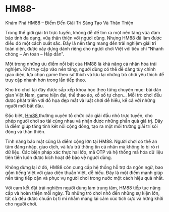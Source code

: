 # HM88-
Khám Phá HM88 – Điểm Đến Giải Trí Sáng Tạo Và Thân Thiện

Trong thế giới giải trí trực tuyến, không dễ để tìm ra một nền tảng vừa đảm bảo tính đa dạng, vừa thân thiện với người dùng. Nhưng HM88 đã làm được điều đó một cách xuất sắc. Đây là nền tảng mang đến trải nghiệm giải trí toàn diện, được xây dựng dành riêng cho người chơi Việt với tiêu chí “Nhanh chóng – An toàn – Hấp dẫn”.

Một trong những ưu điểm nổi bật của HM88 là khả năng cá nhân hóa trải nghiệm. Khi truy cập vào nền tảng, người dùng có thể dễ dàng tùy chỉnh giao diện, lựa chọn game theo sở thích và lưu lại những trò chơi yêu thích để truy cập nhanh hơn trong lần tiếp theo.

Kho trò chơi tại đây được sắp xếp khoa học theo từng chuyên mục: bài dân gian Việt Nam, game hiện đại, thể thao ảo, xổ số tự chọn… Mỗi trò chơi đều được phát triển với đồ họa đẹp mắt và luật chơi dễ hiểu, kể cả với những người mới bắt đầu.

Đặc biệt, <a href=https://hm88-vi.com> Hm88 </a>  thường xuyên tổ chức các giải đấu nhỏ trực tuyến, cho phép người chơi so tài cùng nhau và nhận được những phần quà giá trị. Đây là điểm giúp tăng tính kết nối cộng đồng, tạo ra một môi trường giải trí sôi động và thân thiện.

Tính năng bảo mật cũng là điểm cộng lớn tại HM88. Người chơi có thể an tâm đăng nhập, giao dịch, và lưu trữ thông tin cá nhân mà không lo bị rò rỉ dữ liệu. Các biện pháp xác thực hai lớp, mã OTP và hệ thống mã hóa dữ liệu tiên tiến luôn được kích hoạt để bảo vệ người dùng.

Không dừng lại ở đó, HM88 còn cung cấp hệ thống hỗ trợ đa ngôn ngữ, bao gồm tiếng Việt với giao diện thuần Việt, dễ hiểu. Đây là một điểm mạnh giúp nền tảng tiếp cận và phục vụ người chơi trong nước một cách hiệu quả nhất.

Với cam kết đặt trải nghiệm người dùng làm trung tâm, HM88 tiếp tục nâng cấp và hoàn thiện mỗi ngày. Từ những trò chơi nhỏ đến những sự kiện lớn, tất cả đều được chuẩn bị tỉ mỉ nhằm mang lại cảm xúc tích cực và hứng khởi cho người chơi.
